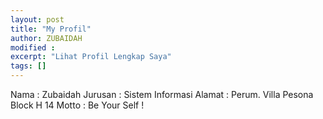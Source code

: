 ```yaml
---
layout: post
title: "My Profil"
author: ZUBAIDAH
modified :
excerpt: "Lihat Profil Lengkap Saya"
tags: []
---
```



Nama : Zubaidah
Jurusan : Sistem Informasi
Alamat : Perum. Villa Pesona Block H 14
Motto : Be Your Self !
